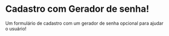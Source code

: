 <h1>Cadastro com Gerador de senha!</h1>
<p>Um formulário de cadastro com um gerador de senha opcional para ajudar o usuário!</p>
